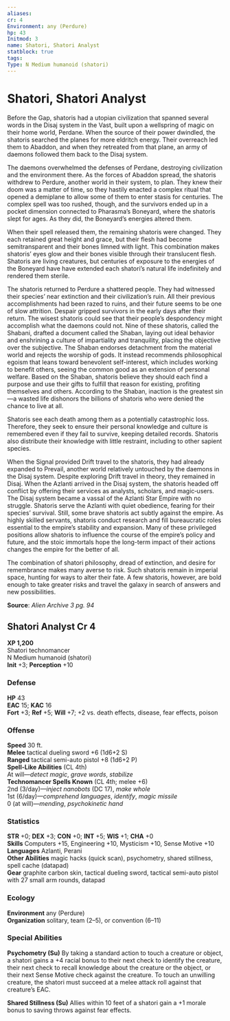 ```yaml
---
aliases: 
cr: 4
Environment: any (Perdure)
hp: 43
Initmod: 3
name: Shatori, Shatori Analyst
statblock: true
tags: 
Type: N Medium humanoid (shatori)
---
```


# Shatori, Shatori Analyst

Before the Gap, shatoris had a utopian civilization that spanned several words in the Disaj system in the Vast, built upon a wellspring of magic on their home world, Perdane. When the source of their power dwindled, the shatoris searched the planes for more eldritch energy. Their overreach led them to Abaddon, and when they retreated from that plane, an army of daemons followed them back to the Disaj system.

The daemons overwhelmed the defenses of Perdane, destroying civilization and the environment there. As the forces of Abaddon spread, the shatoris withdrew to Perdure, another world in their system, to plan. They knew their doom was a matter of time, so they hastily enacted a complex ritual that opened a demiplane to allow some of them to enter stasis for centuries. The complex spell was too rushed, though, and the survivors ended up in a pocket dimension connected to Pharasma’s Boneyard, where the shatoris slept for ages. As they did, the Boneyard’s energies altered them.

When their spell released them, the remaining shatoris were changed. They each retained great height and grace, but their flesh had become semitransparent and their bones limned with light. This combination makes shatoris’ eyes glow and their bones visible through their translucent flesh. Shatoris are living creatures, but centuries of exposure to the energies of the Boneyard have have extended each shatori’s natural life indefinitely and rendered them sterile.

The shatoris returned to Perdure a shattered people. They had witnessed their species’ near extinction and their civilization’s ruin. All their previous accomplishments had been razed to ruins, and their future seems to be one of slow attrition. Despair gripped survivors in the early days after their return. The wisest shatoris could see that their people’s despondency might accomplish what the daemons could not. Nine of these shatoris, called the Shabani, drafted a document called the Shaban, laying out ideal behavior and enshrining a culture of impartiality and tranquility, placing the objective over the subjective. The Shaban endorses detachment from the material world and rejects the worship of gods. It instead recommends philosophical egoism that leans toward benevolent self-interest, which includes working to benefit others, seeing the common good as an extension of personal welfare. Based on the Shaban, shatoris believe they should each find a purpose and use their gifts to fulfill that reason for existing, profiting themselves and others. According to the Shaban, inaction is the greatest sin—a wasted life dishonors the billions of shatoris who were denied the chance to live at all.

Shatoris see each death among them as a potentially catastrophic loss. Therefore, they seek to ensure their personal knowledge and culture is remembered even if they fail to survive, keeping detailed records. Shatoris also distribute their knowledge with little restraint, including to other sapient species.

When the Signal provided Drift travel to the shatoris, they had already expanded to Prevail, another world relatively untouched by the daemons in the Disaj system. Despite exploring Drift travel in theory, they remained in Disaj. When the Azlanti arrived in the Disaj system, the shatoris headed off conflict by offering their services as analysts, scholars, and magic‑users. The Disaj system became a vassal of the Azlanti Star Empire with no struggle. Shatoris serve the Azlanti with quiet obedience, fearing for their species’ survival. Still, some brave shatoris act subtly against the empire. As highly skilled servants, shatoris conduct research and fill bureaucratic roles essential to the empire’s stability and expansion. Many of these privileged positions allow shatoris to influence the course of the empire’s policy and future, and the stoic immortals hope the long-term impact of their actions changes the empire for the better of all.

The combination of shatori philosophy, dread of extinction, and desire for remembrance makes many averse to risk. Such shatoris remain in imperial space, hunting for ways to alter their fate. A few shatoris, however, are bold enough to take greater risks and travel the galaxy in search of answers and new possibilities.

**Source**:  _Alien Archive 3 pg. 94_

## Shatori Analyst Cr 4

**XP 1,200**  
Shatori technomancer  
N Medium humanoid (shatori)  
**Init** +3; **Perception** +10  

### Defense

**HP** 43  
**EAC** 15; **KAC** 16  
**Fort** +3; **Ref** +5; **Will** +7; +2 vs. death effects, disease, fear effects, poison  

### Offense

**Speed** 30 ft.  
**Melee** tactical dueling sword +6 (1d6+2 S)  
**Ranged** tactical semi-auto pistol +8 (1d6+2 P)  
**Spell-Like Abilities** (CL 4th)  
At will—_detect magic_, _grave words_, _stabilize_  
**Technomancer Spells Known** (CL 4th; melee +6)  
2nd (3/day)—_inject nanobots_ (DC 17), _make whole_  
1st (6/day)—_comprehend languages_, _identify_, _magic missile_  
0 (at will)—_mending_, _psychokinetic hand_

### Statistics

**STR** +0; **DEX** +3; **CON** +0; **INT** +5; **WIS** +1; **CHA** +0  
**Skills** Computers +15, Engineering +10, Mysticism +10, Sense Motive +10  
**Languages** Azlanti, Perani  
**Other Abilities** magic hacks (quick scan), psychometry, shared stillness, spell cache (datapad)  
**Gear** graphite carbon skin, tactical dueling sword, tactical semi-auto pistol with 27 small arm rounds, datapad

### Ecology

**Environment** any (Perdure)  
**Organization** solitary, team (2–5), or convention (6–11)

### Special Abilities

**Psychometry (Su)** By taking a standard action to touch a creature or object, a shatori gains a +4 racial bonus to their next check to identify the creature, their next check to recall knowledge about the creature or the object, or their next Sense Motive check against the creature. To touch an unwilling creature, the shatori must succeed at a melee attack roll against that creature’s EAC.

**Shared Stillness (Su)** Allies within 10 feet of a shatori gain a +1 morale bonus to saving throws against fear effects.
